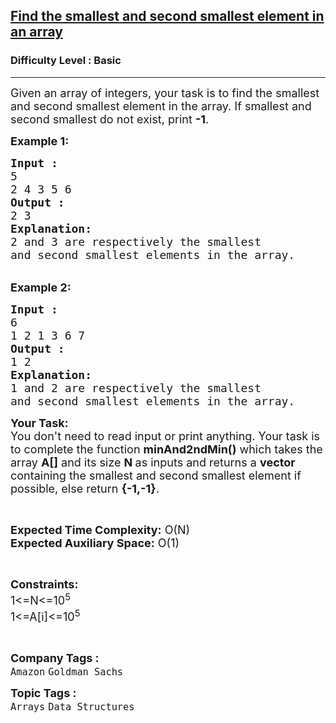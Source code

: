 <h2><a href="https://www.geeksforgeeks.org/problems/find-the-smallest-and-second-smallest-element-in-an-array3226/1?page=1&difficulty=Basic&status=unsolved&sortBy=submissions">Find the smallest and second smallest element in an array</a></h2><h3>Difficulty Level : Basic</h3><hr><div class="problems_problem_content__Xm_eO"><p><span style="font-size:18px">Given an array of integers, your task is to find the smallest and second smallest element in the array. If smallest and second smallest do not exist, print <strong>-1</strong>.</span></p>

<p><span style="font-size:18px"><strong>Example 1:</strong></span></p>

<pre><span style="font-size:18px"><strong>Input :</strong>
5
2 4 3 5 6
<strong>Output :</strong>
2 3 
<strong>Explanation:</strong> 
2 and 3 are respectively the smallest 
and second smallest elements in the array.</span></pre>

<p><br>
<span style="font-size:18px"><strong>Example 2:</strong></span></p>

<pre><span style="font-size:18px"><strong>Input :</strong>
6
1 2 1 3 6 7
<strong>Output :</strong>
1 2 
<strong>Explanation: </strong>
1 and 2 are respectively the smallest 
and second smallest elements in the array.</span></pre>

<p><span style="font-size:18px"><strong>Your Task:&nbsp;&nbsp;</strong><br>
You don't need to read input or print anything. Your task is to complete the function&nbsp;<strong>minAnd2ndMin()</strong>&nbsp;which takes the array <strong>A[]</strong> and its size <strong>N </strong>as inputs and returns a <strong>vector</strong> containing the smallest and second smallest element if possible, else return <strong>{-1,-1}</strong>.</span></p>

<p>&nbsp;</p>

<p><span style="font-size:18px"><strong>Expected Time Complexity:</strong> O(N)<br>
<strong>Expected Auxiliary Space:</strong> O(1)</span></p>

<p>&nbsp;</p>

<p><span style="font-size:18px"><strong>Constraints:</strong><br>
1&lt;=N&lt;=10<sup>5</sup><br>
1&lt;=A[i]&lt;=10<sup>5</sup></span></p>

<p>&nbsp;</p>
</div><p><span style=font-size:18px><strong>Company Tags : </strong><br><code>Amazon</code>&nbsp;<code>Goldman Sachs</code>&nbsp;<br><p><span style=font-size:18px><strong>Topic Tags : </strong><br><code>Arrays</code>&nbsp;<code>Data Structures</code>&nbsp;